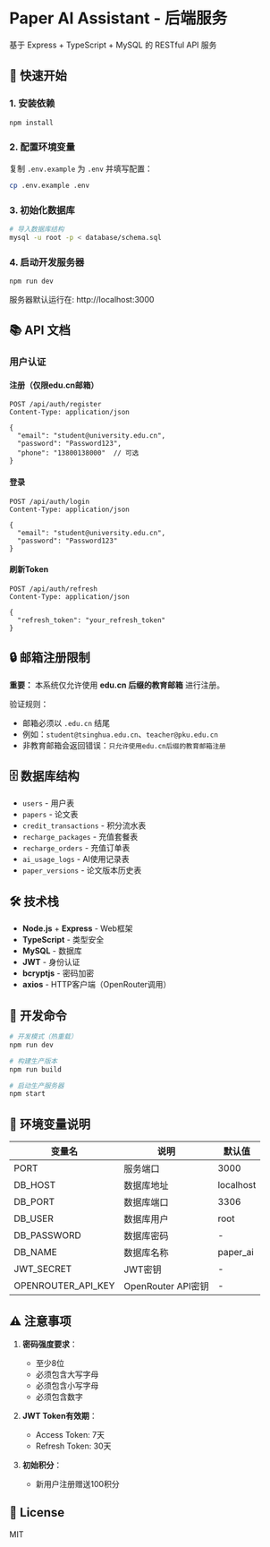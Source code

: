 # Paper AI Assistant - 后端服务

基于 Express + TypeScript + MySQL 的 RESTful API 服务

## 🚀 快速开始

### 1. 安装依赖

```bash
npm install
```

### 2. 配置环境变量

复制 `.env.example` 为 `.env` 并填写配置：

```bash
cp .env.example .env
```

### 3. 初始化数据库

```bash
# 导入数据库结构
mysql -u root -p < database/schema.sql
```

### 4. 启动开发服务器

```bash
npm run dev
```

服务器默认运行在: http://localhost:3000

## 📚 API 文档

### 用户认证

#### 注册（仅限edu.cn邮箱）
```http
POST /api/auth/register
Content-Type: application/json

{
  "email": "student@university.edu.cn",
  "password": "Password123",
  "phone": "13800138000"  // 可选
}
```

#### 登录
```http
POST /api/auth/login
Content-Type: application/json

{
  "email": "student@university.edu.cn",
  "password": "Password123"
}
```

#### 刷新Token
```http
POST /api/auth/refresh
Content-Type: application/json

{
  "refresh_token": "your_refresh_token"
}
```

## 🔒 邮箱注册限制

**重要：** 本系统仅允许使用 **edu.cn 后缀的教育邮箱** 进行注册。

验证规则：
- 邮箱必须以 `.edu.cn` 结尾
- 例如：`student@tsinghua.edu.cn`、`teacher@pku.edu.cn`
- 非教育邮箱会返回错误：`只允许使用edu.cn后缀的教育邮箱注册`

## 🗄️ 数据库结构

- `users` - 用户表
- `papers` - 论文表
- `credit_transactions` - 积分流水表
- `recharge_packages` - 充值套餐表
- `recharge_orders` - 充值订单表
- `ai_usage_logs` - AI使用记录表
- `paper_versions` - 论文版本历史表

## 🛠️ 技术栈

- **Node.js** + **Express** - Web框架
- **TypeScript** - 类型安全
- **MySQL** - 数据库
- **JWT** - 身份认证
- **bcryptjs** - 密码加密
- **axios** - HTTP客户端（OpenRouter调用）

## 📝 开发命令

```bash
# 开发模式（热重载）
npm run dev

# 构建生产版本
npm run build

# 启动生产服务器
npm start
```

## 🔑 环境变量说明

| 变量名 | 说明 | 默认值 |
|--------|------|--------|
| PORT | 服务端口 | 3000 |
| DB_HOST | 数据库地址 | localhost |
| DB_PORT | 数据库端口 | 3306 |
| DB_USER | 数据库用户 | root |
| DB_PASSWORD | 数据库密码 | - |
| DB_NAME | 数据库名称 | paper_ai |
| JWT_SECRET | JWT密钥 | - |
| OPENROUTER_API_KEY | OpenRouter API密钥 | - |

## ⚠️ 注意事项

1. **密码强度要求**：
   - 至少8位
   - 必须包含大写字母
   - 必须包含小写字母
   - 必须包含数字

2. **JWT Token有效期**：
   - Access Token: 7天
   - Refresh Token: 30天

3. **初始积分**：
   - 新用户注册赠送100积分

## 📄 License

MIT
